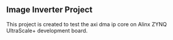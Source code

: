 ## Image Inverter Project
This project is created to test the axi dma ip core on Alinx ZYNQ UltraScale+ development board.
